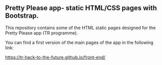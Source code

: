 ## Pretty Please app- static HTML/CSS pages with Bootstrap.

This repository contains some of the HTML static pages designed for the Pretty Please app (TR programme). 

You can find a first version of the main pages of the app in the following link: 

https://tr-hack-to-the-future.github.io/front-end/





